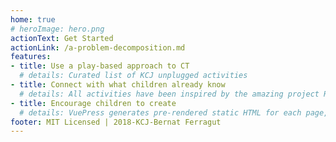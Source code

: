 ```yaml
---
home: true
# heroImage: hero.png
actionText: Get Started
actionLink: /a-problem-decomposition.md
features:
- title: Use a play-based approach to CT
  # details: Curated list of KCJ unplugged activities 
- title: Connect with what children already know
  # details: All activities have been inspired by the amazing project Right To Play
- title: Encourage children to create 
  # details: VuePress generates pre-rendered static HTML for each page, and runs as an SPA once a page is loaded.
footer: MIT Licensed | 2018-KCJ-Bernat Ferragut
---
```

